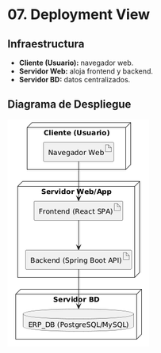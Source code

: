 # 07. Deployment View

## Infraestructura
- **Cliente (Usuario):** navegador web.
- **Servidor Web:** aloja frontend y backend.
- **Servidor BD:** datos centralizados.

## Diagrama de Despliegue
![Diagrama de Despliegue](docs/images/deployment.png)
